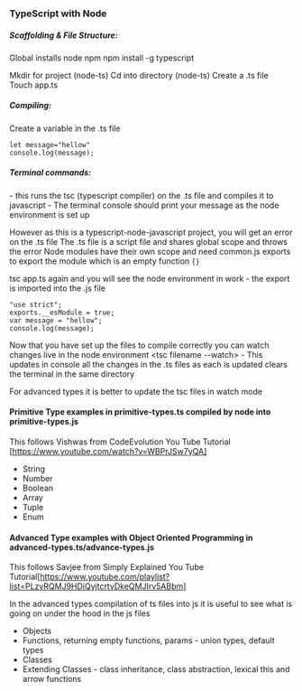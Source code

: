### TypeScript with Node

##### Scaffolding & File Structure:
Global installs
node 
npm
npm install -g typescript

Mkdir for project (node-ts)
Cd into directory (node-ts)
Create a .ts file
Touch app.ts

##### Compiling:
Create a variable in the .ts file

```
let message="hellow"
console.log(message);
```

##### Terminal commands: 

<tsc filename> - this runs the tsc (typescript compiler) on the .ts file and compiles it to javascript
<node filename> - The terminal console should print your message as the node environment is set up

However as this is a typescript-node-javascript project, you will get an error on the .ts file
The .ts file is a script file and shares global scope and throws the error
Node modules have their own scope and need common.js exports to export the module which is an empty function ```{}```

tsc app.ts again and you will see the node environment in work - the export is imported into the .js file

```
"use strict";
exports.__esModule = true;
var message = "hellow";
console.log(message);
```

Now that you have set up the files to compile correctly you can watch changes live in the node environment
<tsc filename --watch> - This updates in console all the changes in the .ts files as each is updated
<command k> clears the terminal in the same directory

For advanced types it is better to update the tsc files in watch mode

#### Primitive Type examples in primitive-types.ts compiled by node into primitive-types.js
This follows Vishwas from CodeEvolution You Tube Tutorial [https://www.youtube.com/watch?v=WBPrJSw7yQA]

- String
- Number
- Boolean
- Array
- Tuple
- Enum

#### Advanced Type examples with Object Oriented Programming in advanced-types.ts/advance-types.js
This follows Savjee from Simply Explained You Tube Tutorial[https://www.youtube.com/playlist?list=PLzvRQMJ9HDiQyjtcrtvDkeQMJIrv5ABbm]

In the advanced types compilation of ts files into js it is useful to see what is going on under the hood in the js files

- Objects
- Functions, returning empty functions, params - union types, default types
- Classes
- Extending Classes - class inheritance, class abstraction, lexical this and arrow functions